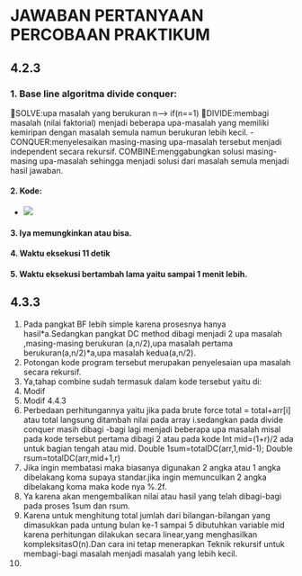 # JAWABAN PERTANYAAN PERCOBAAN PRAKTIKUM
## 4.2.3 
### 1.	Base line algoritma divide conquer:
SOLVE:upa masalah yang berukuran n--> 
if(n==1)
DIVIDE:membagi masalah (nilai faktorial) menjadi beberapa upa-masalah yang memiliki kemiripan dengan masalah semula namun berukuran lebih kecil.
-CONQUER:menyelesaikan masing-masing upa-masalah tersebut menjadi independent secara rekursif. COMBINE:menggabungkan solusi masing-masing upa-masalah sehingga menjadi solusi dari masalah semula menjadi hasil jawaban.
#### 2.	Kode:
* <img src="./ss/kodeDC.png">
#### 3.	Iya memungkinkan atau bisa.
#### 4.	Waktu eksekusi 11 detik
#### 5.	Waktu eksekusi bertambah lama yaitu sampai 1 menit lebih.
## 4.3.3
1.	Pada pangkat BF lebih simple karena prosesnya hanya hasil*a.Sedangkan pangkat DC method dibagi menjadi 2 upa masalah ,masing-masing berukuran (a,n/2),upa masalah pertama berukuran(a,n/2)*a,upa masalah kedua(a,n/2).
2.	Potongan kode program tersebut merupakan penyelesaian upa masalah secara rekursif.
3.	Ya,tahap combine sudah termasuk dalam kode tersebut yaitu di:
4.	 Modif
5.	Modif
4.4.3
1.	Perbedaan perhitungannya yaitu jika pada brute force  total = total+arr[i] atau total langsung ditambah nilai pada array i.sedangkan pada divide conquer masih dibagi -bagi lagi menjadi beberapa upa masalah misal pada kode tersebut pertama dibagi 2 atau pada kode 
Int mid=(1+r)/2
ada untuk bagian tengah atau mid.
Double 1sum=totalDC(arr,1,mid-1);
Double rsum=totalDC(arr,mid+1,r)
2.	Jika ingin membatasi maka biasanya digunakan 2 angka atau 1 angka dibelakang koma supaya standar.jika ingin memunculkan 2 angka dibelakang koma maka kode nya %.2f.
3.	Ya karena akan mengembalikan nilai atau hasil yang telah dibagi-bagi pada proses 1sum dan rsum.
4.	Karena untuk menghitung total jumlah dari bilangan-bilangan yang dimasukkan pada untung bulan ke-1 sampai 5 dibutuhkan variable mid karena perhitungan dilakukan secara linear,yang menghasilkan kompleksitasO(n).Dan cara ini tetap menerapkan Teknik rekursif untuk membagi-bagi masalah menjadi masalah yang lebih kecil.
5.	
